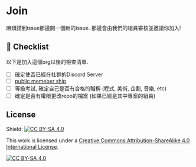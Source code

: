 # Join

麻煩請到issue那邊開一個新的issue. 那邊會由我們的組員審核並邀請你加入!

## :pencil: Checklist

以下是加入這個org以後的檢查清單.

- [ ] 確定使否已經在社群的Discord Server
- [ ] [public memeber ship](./public-memebership.md)
- [ ] 等級考試, 確定自己是否有合格的職稱 (程式, 美術, 企劃, 音樂, etc)
- [ ] 確定是否有權限更改repo的檔案 (如果已經是其中專案的組員)

## License

Shield: [![CC BY-SA 4.0][cc-by-sa-shield]][cc-by-sa]

This work is licensed under a
[Creative Commons Attribution-ShareAlike 4.0 International License][cc-by-sa].

[![CC BY-SA 4.0][cc-by-sa-image]][cc-by-sa]

[cc-by-sa]: http://creativecommons.org/licenses/by-sa/4.0/
[cc-by-sa-image]: https://licensebuttons.net/l/by-sa/4.0/88x31.png
[cc-by-sa-shield]: https://img.shields.io/badge/License-CC%20BY--SA%204.0-lightgrey.svg
